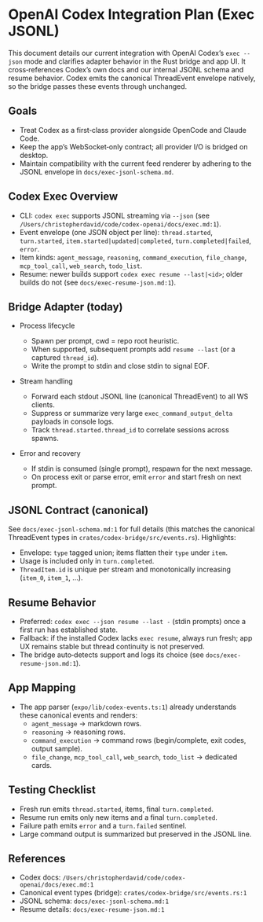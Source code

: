# OpenAI Codex Integration Plan (Exec JSONL)

This document details our current integration with OpenAI Codex’s `exec --json` mode and clarifies adapter behavior in the Rust bridge and app UI. It cross‑references Codex’s own docs and our internal JSONL schema and resume behavior. Codex emits the canonical ThreadEvent envelope natively, so the bridge passes these events through unchanged.

## Goals

- Treat Codex as a first‑class provider alongside OpenCode and Claude Code.
- Keep the app’s WebSocket‑only contract; all provider I/O is bridged on desktop.
- Maintain compatibility with the current feed renderer by adhering to the JSONL envelope in `docs/exec-jsonl-schema.md`.

## Codex Exec Overview

- CLI: `codex exec` supports JSONL streaming via `--json` (see `/Users/christopherdavid/code/codex-openai/docs/exec.md:1`).
- Event envelope (one JSON object per line): `thread.started`, `turn.started`, `item.started|updated|completed`, `turn.completed|failed`, `error`.
- Item kinds: `agent_message`, `reasoning`, `command_execution`, `file_change`, `mcp_tool_call`, `web_search`, `todo_list`.
- Resume: newer builds support `codex exec resume --last|<id>`; older builds do not (see `docs/exec-resume-json.md:1`).

## Bridge Adapter (today)

- Process lifecycle
  - Spawn per prompt, cwd = repo root heuristic.
  - When supported, subsequent prompts add `resume --last` (or a captured `thread_id`).
  - Write the prompt to stdin and close stdin to signal EOF.

- Stream handling
  - Forward each stdout JSONL line (canonical ThreadEvent) to all WS clients.
  - Suppress or summarize very large `exec_command_output_delta` payloads in console logs.
  - Track `thread.started.thread_id` to correlate sessions across spawns.

- Error and recovery
  - If stdin is consumed (single prompt), respawn for the next message.
  - On process exit or parse error, emit `error` and start fresh on next prompt.

## JSONL Contract (canonical)

See `docs/exec-jsonl-schema.md:1` for full details (this matches the canonical ThreadEvent types in `crates/codex-bridge/src/events.rs`). Highlights:
- Envelope: `type` tagged union; items flatten their `type` under `item`.
- Usage is included only in `turn.completed`.
- `ThreadItem.id` is unique per stream and monotonically increasing (`item_0`, `item_1`, ...).

## Resume Behavior

- Preferred: `codex exec --json resume --last -` (stdin prompts) once a first run has established state.
- Fallback: if the installed Codex lacks `exec resume`, always run fresh; app UX remains stable but thread continuity is not preserved.
- The bridge auto‑detects support and logs its choice (see `docs/exec-resume-json.md:1`).

## App Mapping

- The app parser (`expo/lib/codex-events.ts:1`) already understands these canonical events and renders:
  - `agent_message` → markdown rows.
  - `reasoning` → reasoning rows.
  - `command_execution` → command rows (begin/complete, exit codes, output sample).
  - `file_change`, `mcp_tool_call`, `web_search`, `todo_list` → dedicated cards.

## Testing Checklist

- Fresh run emits `thread.started`, items, final `turn.completed`.
- Resume run emits only new items and a final `turn.completed`.
- Failure path emits `error` and a `turn.failed` sentinel.
- Large command output is summarized but preserved in the JSONL line.

## References

- Codex docs: `/Users/christopherdavid/code/codex-openai/docs/exec.md:1`
- Canonical event types (bridge): `crates/codex-bridge/src/events.rs:1`
- JSONL schema: `docs/exec-jsonl-schema.md:1`
- Resume details: `docs/exec-resume-json.md:1`
